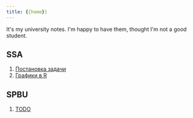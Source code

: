 ```yaml
---
title: {{home}}
---
```

It's my university notes. I'm happy to have them, thought I'm not a good student.

## SSA
1. [Постановка задачи](<SSA/Постановка задачи.md>)
3. [Графики в R](<SSA/Графики в R.md>)

## SPBU
1. [TODO](SPBU/TODO.md)